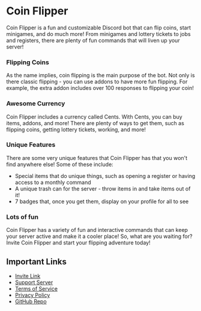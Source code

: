 # Coin Flipper
Coin Flipper is a fun and customizable Discord bot that can flip coins, start minigames, and do much more! From minigames and lottery tickets to jobs and registers, there are plenty of fun commands that will liven up your server!

### Flipping Coins
As the name implies, coin flipping is the main purpose of the bot. Not only is there classic flipping - you can use addons to have more fun flipping. For example, the extra addon includes over 100 responses to flipping your coin!

### Awesome Currency
Coin Flipper includes a currency called Cents. With Cents, you can buy items, addons, and more! There are plenty of ways to get them, such as flipping coins, getting lottery tickets, working, and more!

### Unique Features
There are some very unique features that Coin Flipper has that you won't find anywhere else! Some of these include:
- Special items that do unique things, such as opening a register or having access to a monthly command
- A unique trash can for the server - throw items in and take items out of it!
- 7 badges that, once you get them, display on your profile for all to see

### Lots of fun
Coin Flipper has a variety of fun and interactive commands that can keep your server active and make it a cooler place! So, what are you waiting for? Invite Coin Flipper and start your flipping adventure today!

## Important Links

- [Invite Link](https://discord.com/oauth2/authorize?client_id=668850031012610050&scope=bot&permissions=388160)
- [Support Server](https://discord.gg/AkFW56kXVp)
- [Terms of Service](https://docs.google.com/document/u/1/d/e/2PACX-1vQ9EViimpS6qH_KSf2qHaTs9iyXUs7COOJ9EI1HU9MoSLKeF8xT9k1SZ2pjj2dFhB5wJDUDG-Ih6v02/pub)
- [Privacy Policy](https://docs.google.com/document/d/e/2PACX-1vTVHe_DQJEgS1fB6qR_riIiZ0thWXg091SckWnqhd75tk1SHLDJ_iOgqMCLP9FpBNZv-CV0V_k7l9yH/pub)
- [GitHub Repo](https://github.com/Coin-Flipper/Coin-Flipper)
